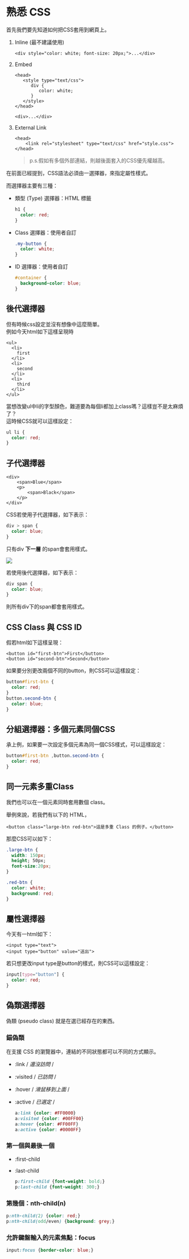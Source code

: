 # 熟悉 CSS

首先我們要先知道如何把CSS套用到網頁上。

1. Inline \(最不建議使用\)

   ```markup
   <div style="color: white; font-size: 20px;">...</div>
   ```

2. Embed

   ```markup
   <head>
      <style type="text/css">
         div {
            color: white;
         }
      </style>
   </head>

   <div>...</div>
   ```

3. External Link

   ```markup
   <head>
       <link rel="stylesheet" type="text/css" href="style.css">
   </head>
   ```

   > p.s.假如有多個外部連結，則越後面套入的CSS優先權越高。

在前面已經提到，CSS語法必須由一選擇器，來指定屬性樣式。

而選擇器主要有三種：

* 類型 \(Type\) 選擇器：HTML 標籤

  ```css
  h1 {
    color: red;
  }
  ```

* Class 選擇器：使用者自訂

  ```css
  .my-button {
    color: white;
  }
  ```

* ID 選擇器：使用者自訂

  ```css
  #container {
    background-color: blue;
  }
  ```

## 後代選擇器

但有時候css設定並沒有想像中這麼簡單。  
例如今天html如下這樣呈現時

```markup
<ul>
  <li>
    first
  </li>
  <li>
    second
  </li>
  <li>
    third
  </li>
</ul>
```

當想改變ul中li的字型顏色，難道要為每個li都加上class嗎？這樣豈不是太麻煩了？  
這時候CSS就可以這樣設定：

```css
ul li {
  color: red;
}
```

## 子代選擇器

```markup
<div>
    <span>Blue</span>
    <p>
        <span>Black</span>
    </p>
</div>
```

CSS若使用子代選擇器，如下表示：

```css
div > span { 
  color: blue; 
}
```

  
只有div **下一層** 的span會套用樣式。

![](../.gitbook/assets/css-child-selector.png)

若使用後代選擇器，如下表示：

```css
div span { 
  color: blue; 
}
```

則所有div下的span都會套用樣式。

## CSS Class 與 CSS ID

假若html如下這樣呈現：

```markup
<button id="first-btn">First</button>
<button id="second-btn">Second</button>
```

如果要分別更改兩個不同的button，則CSS可以這樣設定：

```css
button#first-btn {
  color: red;
}
button.second-btn {
  color: blue;
}
```

## 分組選擇器：多個元素同個CSS

承上例，如果要一次設定多個元素為同一個CSS樣式，可以這樣設定：

```css
button#first-btn ,button.second-btn {
  color: red;
}
```

## 同一元素多重Class

我們也可以在一個元素同時套用數個 class。

舉例來說，若我們有以下的 HTML，

```markup
<button class="large-btn red-btn">這是多重 Class 的例子。</button>
```

那麼CSS可以如下：

```css
.large-btn { 
  width: 150px;
  height; 50px;
  font-size:20px; 
}

.red-btn { 
  color: white; 
  background: red;
}
```

## 屬性選擇器

今天有一html如下：

```markup
<input type="text">
<input type="button" value="送出">
```

若只想更改input type是button的樣式，則CSS可以這樣設定：

```css
input[type="button"] {
  color: red;
}
```

## 偽類選擇器

偽類 \(pseudo class\) 就是在選已經存在的東西。

### 錨偽類

在支援 CSS 的瀏覽器中，連結的不同狀態都可以不同的方式顯示。

* :link  / _還沒訪問_ /
* :visited  / _已訪問_ /
* :hover  / _滑鼠移到上面_ /
* :active  / _已選定_ /

  ```css
  a:link {color: #FF0000}        
  a:visited {color: #00FF00}    
  a:hover {color: #FF00FF}    
  a:active {color: #0000FF}
  ```

### 第一個與最後一個

* :first-child
* :last-child

  ```css
  p:first-child {font-weight: bold;}
  p:last-child {font-weight: 300;}
  ```

### 第幾個：nth-child\(n\)

```css
p:nth-child(2) {color: red;}
p:nth-child(odd/even) {background: grey;}
```

### 允許鍵盤輸入的元素焦點：focus

```css
input:focus {border-color: blue;}
```



